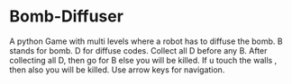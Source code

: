 Bomb-Diffuser
=============

A python Game with multi levels where a robot has to diffuse the bomb. B stands for bomb. D for diffuse codes. Collect all D before any B. After collecting all D, then go for B else you will be killed. If u touch the walls , then also you will be killed. Use arrow keys for navigation.
